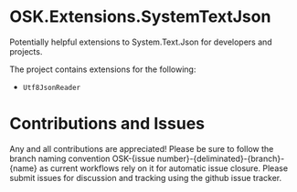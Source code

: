 # OSK.Extensions.SystemTextJson
Potentially helpful extensions to System.Text.Json for developers and projects.

The project contains extensions for the following:
* ``Utf8JsonReader``

# Contributions and Issues
Any and all contributions are appreciated! Please be sure to follow the branch naming convention OSK-{issue number}-{deliminated}-{branch}-{name} as current workflows rely on it for automatic issue closure. Please submit issues for discussion and tracking using the github issue tracker.